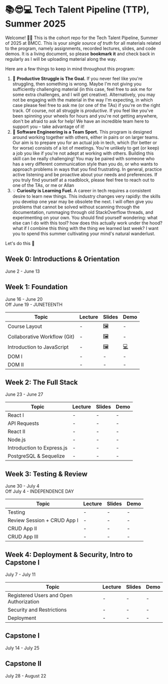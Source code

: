 # 📚😎💻 **Tech Talent Pipeline (TTP), Summer 2025**

Welcome! 👋🏻 This is the cohort repo for the Tech Talent Pipeline, Summer of 2025 at BMCC. This is your _single source of truth_ for all
materials related to the program, namely assignments, recorded lectures, slides, and code demos. It is a living document, so please
**bookmark it** and check back in regularly as I will be uploading material along the way.

Here are a few things to keep in mind throughout this program:

1. 🎯 **Productive Struggle is The Goal.** If you never feel like you're struggling, then something is wrong. Maybe I'm not giving you sufficiently challenging material (in this case, feel free to ask me for some extra challenges, and I will get creative). Alternatively, you may not be engaging with the material in the way I'm expecting, in which case please feel free to ask me (or one of the TAs) if you're on the right track. Of course, not all struggle is _productive_. If you feel like you've been spinning your wheels for hours and you're not getting anywhere, don't be afraid to ask for help! We have an incredible team here to support you – take advantage of it!
2. 🤝 **Software Engineering is a Team Sport.** This program is designed around working together with others, either in pairs or on larger teams. Our aim is to prepare you for an actual job in tech, which (for better or for worse) consists of a lot of meetings. You're unlikely to get (or keep) a job you like if you're not adept at working with others. Building this skill can be really challenging! You may be paired with someone who has a very different communication style than you do, or who wants to approach problems in ways that you find frustrating. In general, practice active listening and be proactive about your needs and preferences. If you truly find yourself at a roadblock, please feel free to reach out to one of the TAs, or me or Allan
3. 💡 **Curiosity is Learning Fuel.** A career in tech requires a consistent desire to learn new things. This industry changes very rapidly: the skills you develop one year may be obsolete the next. I will often give you problems that cannot be solved without scanning through the documentation, rummaging through old StackOverflow threads, and experimenting on your own. You should find yourself wondering: what else can I do with this tool? how does this actually work under the hood? what if I combine this thing with the thing we learned last week? I want you to spend this summer cultivating your mind's natural wanderlust.

Let's do this 🚀

## Week 0: Introductions & Orientation

June 2 - June 13

## Week 1: Foundation

June 16 - June 20
</br>
Off June 19 - JUNETEENTH

| Topic                        | Lecture | Slides                     | Demo |
| ---------------------------- | ------- | -------------------------- | ---- |
| Course Layout                | -       | [🖼️][course-layout-slides] | -    |
| Collaborative Workflow (Git) | -       | [🖼️][collab-lec-slides]    | -    |
| Introduction to JavaScript   | -       | [🖼️][js-slides]                          | [💻][js-demo]    |
| DOM I                        | -       | -                          | -    |
| DOM II                       | -       | -                          | -    |

[//]: # " Paste in table above >> [📺][collab-lec] "
[collab-lec]: #link-to-lecture
[course-layout-slides]: ./slides/00%20-%20Introductions%20and%20Course%20Layout.pdf
[//]: # " Paste in table above >> [🖼️][collab-lec-slides] "
[collab-lec-slides]: https://github.com/fterdal/ttp-summer-2025/blob/main/slides/02%20-%20Git%20Workflows%2C%20GitHub%2C%20and%20More%20Git%20(2025).pdf

[js-slides]: ./slides/03%20-%20Javascript.pdf
[js-demo]: https://github.com/fterdal/ttp-js-demo/blob/main/script.js

## Week 2: The Full Stack

June 23 - June 27

| Topic                      | Lecture | Slides | Demo |
| -------------------------- | ------- | ------ | ---- |
| React I                    | -       | -      | -    |
| API Requests               | -       | -      | -    |
| React II                   | -       | -      | -    |
| Node.js                    | -       | -      | -    |
| Introduction to Express.js | -       | -      | -    |
| PostgreSQL & Sequelize     | -       | -      | -    |

## Week 3: Testing & Review

June 30 - July 4
</br>
Off July 4 - INDEPENDENCE DAY

| Topic                       | Lecture | Slides | Demo |
| --------------------------- | ------- | ------ | ---- |
| Testing                     | -       | -      | -    |
| Review Session + CRUD App I | -       | -      | -    |
| CRUD App II                 | -       | -      | -    |
| CRUD App III                | -       | -      | -    |

## Week 4: Deployment & Security, Intro to Capstone I

July 7 - July 11

| Topic                                   | Lecture | Slides | Demo |
| --------------------------------------- | ------- | ------ | ---- |
| Registered Users and Open Authorization | -       | -      | -    |
| Security and Restrictions               | -       | -      | -    |
| Deployment                              | -       | -      | -    |

## Capstone I

July 14 - July 25

## Capstone II

July 28 - August 22
